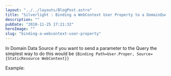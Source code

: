 ```yaml
---
layout: "../../layouts/BlogPost.astro"
title: "Silverlight : Binding a WebContext User Property to a DomainQueryParameter"
description: ""
pubDate: "2010-11-25 17:21:32"
heroImage: ""
slug: "binding-a-webcontext-user-property"
---
```


In Domain Data Source if you want to send a parameter to the Query the simplest way to do this would be
`{Binding Path=User.Proper, Source={StaticResource WebContext}}`

Example:
<script src="https://gist.github.com/nareshjois/7863710.js"></script>
